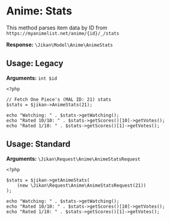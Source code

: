 # Anime: Stats
This method parses item data by ID from `https://myanimelist.net/anime/{id}/_/stats`

**Response:** `\Jikan\Model\Anime\AnimeStats`

## Usage: Legacy
**Arguments:** `int $id`
```
<?php

// Fetch One Piece's (MAL ID: 21) stats
$stats = $jikan->AnimeStats(21);

echo "Watching: " . $stats->getWatching();
echo "Rated 10/10: " . $stats->getScores()[10]->getVotes();
echo "Rated 1/10: " . $stats->getScores()[1]->getVotes();
```

## Usage: Standard

**Arguments:** `\Jikan\Request\Anime\AnimeStatsRequest`
```
<?php

$stats = $jikan->getAnimeStats(
    (new \Jikan\Request\Anime\AnimeStatsRequest(21))
);

echo "Watching: " . $stats->getWatching();
echo "Rated 10/10: " . $stats->getScores()[10]->getVotes();
echo "Rated 1/10: " . $stats->getScores()[1]->getVotes();
```


[^1]: Request: [\Jikan\Request\Anime\AnimeStatsRequest](/objects/request/anime/stats.md)
[^2]: Model: [\Jikan\Model\Anime\AnimeStats](/objects/model/anime/stats.md)